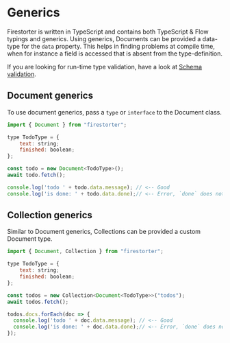 # Generics

Firestorter is written in TypeScript and contains both TypeScript & Flow typings and generics. Using generics, Documents can be provided a data-type for the `data` property. This helps in finding problems at compile time, when for instance a field is accessed that is absent from the type-definition.

If you are looking for run-time type validation, have a look at [Schema validation](./guides/SchemaValidation.md).

## Document generics

To use document generics, pass a `type` or `interface` to the Document class.

```js
import { Document } from "firestorter";

type TodoType = {
	text: string;
	finished: boolean;
};

const todo = new Document<TodoType>();
await todo.fetch();

console.log('todo ' + todo.data.message); // <-- Good
console.log('is done: ' + todo.data.done);// <-- Error, `done` does not exist in TodoType
```

## Collection generics

Similar to Document generics, Collections can be provided a custom Document type.

```js
import { Document, Collection } from "firestorter";

type TodoType = {
	text: string;
	finished: boolean;
};

const todos = new Collection<Document<TodoType>>("todos");
await todos.fetch();

todos.docs.forEach(doc => {
  console.log('todo ' + doc.data.message); // <-- Good
  console.log('is done: ' + doc.data.done);// <-- Error, `done` does not exist in TodoType
});
```

